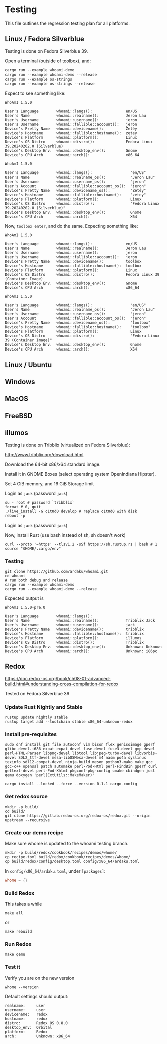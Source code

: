# Testing

This file outlines the regression testing plan for all platforms.

## Linux / Fedora Silverblue

Testing is done on Fedora Silverblue 39.

Open a terminal (outside of toolbox), and:

```rust
cargo run --example whoami-demo
cargo run --example whoami-demo --release
cargo run --example os-strings
cargo run --example os-strings --release
```

Expect to see something like:

```console
WhoAmI 1.5.0

User's Language        whoami::langs():               en/US
User's Name            whoami::realname():            Jeron Lau
User's Username        whoami::username():            jeron
User's Username        whoami::fallible::account():   jeron
Device's Pretty Name   whoami::devicename():          Zetêy
Device's Hostname      whoami::fallible::hostname():  zetey
Device's Platform      whoami::platform():            Linux
Device's OS Distro     whoami::distro():              Fedora Linux 39.20240202.0 (Silverblue)
Device's Desktop Env.  whoami::desktop_env():         Gnome
Device's CPU Arch      whoami::arch():                x86_64
```

```console
WhoAmI 1.5.0

User's Language        whoami::langs():                 "en/US"
User's Name            whoami::realname_os():           "Jeron Lau"
User's Username        whoami::username_os():           "jeron"
User's Account         whoami::fallible::account_os():  "jeron"
Device's Pretty Name   whoami::devicename_os():         "Zetêy"
Device's Hostname      whoami::fallible::hostname():    "zetey"
Device's Platform      whoami::platform():              Linux
Device's OS Distro     whoami::distro():                "Fedora Linux 39.20240202.0 (Silverblue)"
Device's Desktop Env.  whoami::desktop_env():           Gnome
Device's CPU Arch      whoami::arch():                  X64
```

Now, `toolbox enter`, and do the same.  Expecting something like:

```console
WhoAmI 1.5.0

User's Language        whoami::langs():               en/US
User's Name            whoami::realname():            Jeron Lau
User's Username        whoami::username():            jeron
User's Username        whoami::fallible::account():   jeron
Device's Pretty Name   whoami::devicename():          toolbox
Device's Hostname      whoami::fallible::hostname():  toolbox
Device's Platform      whoami::platform():            Linux
Device's OS Distro     whoami::distro():              Fedora Linux 39 (Container Image)
Device's Desktop Env.  whoami::desktop_env():         Gnome
Device's CPU Arch      whoami::arch():                x86_64
```

```console
WhoAmI 1.5.0

User's Language        whoami::langs():                 "en/US"
User's Name            whoami::realname_os():           "Jeron Lau"
User's Username        whoami::username_os():           "jeron"
User's Account         whoami::fallible::account_os():  "jeron"
Device's Pretty Name   whoami::devicename_os():         "toolbox"
Device's Hostname      whoami::fallible::hostname():    "toolbox"
Device's Platform      whoami::platform():              Linux
Device's OS Distro     whoami::distro():                "Fedora Linux 39 (Container Image)"
Device's Desktop Env.  whoami::desktop_env():           Gnome
Device's CPU Arch      whoami::arch():                  X64
```

## Linux / Ubuntu

## Windows

## MacOS

## FreeBSD

## illumos

Testing is done on Tribblix (virtualized on Fedora Silverblue):

<http://www.tribblix.org/download.html>

Download the 64-bit x86/x64 standard image.

Install it in GNOME Boxes (select operating system OpenIndiana Hipster).

Set 4 GiB memory, and 16 GiB Storage limit

Login as `jack` (password `jack`)

```shell
su - root # password `tribblix`
format # 0, quit
./live_install -G c1t0d0 develop # replace c1t0d0 with disk
reboot -p
```

Login as `jack` (password `jack`)

Now, install Rust (use bash instead of sh, sh doesn't work)

```shell
curl --proto '=https' --tlsv1.2 -sSf https://sh.rustup.rs | bash # 1
source "$HOME/.cargo/env"
```

### Testing

```shell
git clone https://github.com/ardaku/whoami.git
cd whoami
# run both debug and release
cargo run --example whoami-demo
cargo run --example whoami-demo --release
```

Expected output is

```console
WhoAmI 1.5.0-pre.0

User's Language        whoami::langs():               
User's Name            whoami::realname():            Tribblix Jack
User's Username        whoami::username():            jack
Device's Pretty Name   whoami::devicename():          tribblix
Device's Hostname      whoami::fallible::hostname():  tribblix
Device's Platform      whoami::platform():            illumos
Device's OS Distro     whoami::distro():              Tribblix
Device's Desktop Env.  whoami::desktop_env():         Unknown: Unknown
Device's CPU Arch      whoami::arch():                Unknown: i86pc
```

## Redox

<https://doc.redox-os.org/book/ch08-01-advanced-build.html#understanding-cross-compilation-for-redox>

Tested on Fedora Silverblue 39

### Update Rust Nightly and Stable

```shell
rustup update nightly stable
rustup target add --toolchain stable x86_64-unknown-redox
```

### Install pre-requisites

```shell
sudo dnf install git file autoconf vim bison flex genisoimage gperf glibc-devel.i686 expat expat-devel fuse-devel fuse3-devel gmp-devel perl-HTML-Parser libpng-devel libtool libjpeg-turbo-devel libvorbis-devel SDL2_ttf-devel mesa-libOSMesa-devel m4 nasm po4a syslinux texinfo sdl12-compat-devel ninja-build meson python3-mako make gcc gcc-c++ openssl patch automake perl-Pod-Html perl-FindBin gperf curl gettext-devel perl-Pod-Xhtml pkgconf-pkg-config cmake cbindgen just qemu doxygen 'perl(ExtUtils::MakeMaker)'

cargo install --locked --force --version 0.1.1 cargo-config
```

### Get redox source

```shell
mkdir -p build/
cd build/
git clone https://gitlab.redox-os.org/redox-os/redox.git --origin upstream --recursive
```

### Create our demo recipe

Make sure whome is updated to the whoami testing branch.

```shell
mkdir -p build/redox/cookbook/recipes/demos/whome/
cp recipe.toml build/redox/cookbook/recipes/demos/whome/
cp build/redox/config/desktop.toml config/x86_64/ardaku.toml
```

In `config/x86_64/ardaku.toml`, under `[packages]`:

```toml
whome = {}
```

### Build Redox

This takes a while

```shell
make all
```

or 

```shell
make rebuild
```

### Run Redox

```shell
make qemu
```

### Test it

Verify you are on the new version

```shell
whome --version
```

Default settings should output:

```console
realname:     user
username:     user
devicename:   redox
hostname:     redox
distro:       Redox OS 0.8.0
desktop_env:  Orbital
platform:     Redox
arch:         Unknown: x86_64
```
